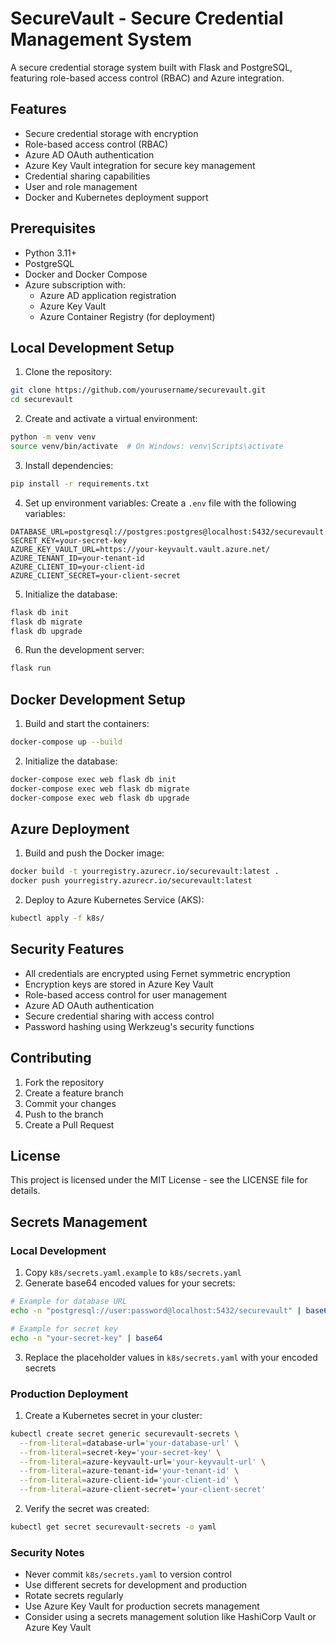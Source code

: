 # SecureVault - Secure Credential Management System

A secure credential storage system built with Flask and PostgreSQL, featuring role-based access control (RBAC) and Azure integration.

## Features

- Secure credential storage with encryption
- Role-based access control (RBAC)
- Azure AD OAuth authentication
- Azure Key Vault integration for secure key management
- Credential sharing capabilities
- User and role management
- Docker and Kubernetes deployment support

## Prerequisites

- Python 3.11+
- PostgreSQL
- Docker and Docker Compose
- Azure subscription with:
  - Azure AD application registration
  - Azure Key Vault
  - Azure Container Registry (for deployment)

## Local Development Setup

1. Clone the repository:
```bash
git clone https://github.com/yourusername/securevault.git
cd securevault
```

2. Create and activate a virtual environment:
```bash
python -m venv venv
source venv/bin/activate  # On Windows: venv\Scripts\activate
```

3. Install dependencies:
```bash
pip install -r requirements.txt
```

4. Set up environment variables:
Create a `.env` file with the following variables:
```
DATABASE_URL=postgresql://postgres:postgres@localhost:5432/securevault
SECRET_KEY=your-secret-key
AZURE_KEY_VAULT_URL=https://your-keyvault.vault.azure.net/
AZURE_TENANT_ID=your-tenant-id
AZURE_CLIENT_ID=your-client-id
AZURE_CLIENT_SECRET=your-client-secret
```

5. Initialize the database:
```bash
flask db init
flask db migrate
flask db upgrade
```

6. Run the development server:
```bash
flask run
```

## Docker Development Setup

1. Build and start the containers:
```bash
docker-compose up --build
```

2. Initialize the database:
```bash
docker-compose exec web flask db init
docker-compose exec web flask db migrate
docker-compose exec web flask db upgrade
```

## Azure Deployment

1. Build and push the Docker image:
```bash
docker build -t yourregistry.azurecr.io/securevault:latest .
docker push yourregistry.azurecr.io/securevault:latest
```

2. Deploy to Azure Kubernetes Service (AKS):
```bash
kubectl apply -f k8s/
```

## Security Features

- All credentials are encrypted using Fernet symmetric encryption
- Encryption keys are stored in Azure Key Vault
- Role-based access control for user management
- Azure AD OAuth authentication
- Secure credential sharing with access control
- Password hashing using Werkzeug's security functions

## Contributing

1. Fork the repository
2. Create a feature branch
3. Commit your changes
4. Push to the branch
5. Create a Pull Request

## License

This project is licensed under the MIT License - see the LICENSE file for details.

## Secrets Management

### Local Development
1. Copy `k8s/secrets.yaml.example` to `k8s/secrets.yaml`
2. Generate base64 encoded values for your secrets:
```bash
# Example for database URL
echo -n "postgresql://user:password@localhost:5432/securevault" | base64

# Example for secret key
echo -n "your-secret-key" | base64
```
3. Replace the placeholder values in `k8s/secrets.yaml` with your encoded secrets

### Production Deployment
1. Create a Kubernetes secret in your cluster:
```bash
kubectl create secret generic securevault-secrets \
  --from-literal=database-url='your-database-url' \
  --from-literal=secret-key='your-secret-key' \
  --from-literal=azure-keyvault-url='your-keyvault-url' \
  --from-literal=azure-tenant-id='your-tenant-id' \
  --from-literal=azure-client-id='your-client-id' \
  --from-literal=azure-client-secret='your-client-secret'
```

2. Verify the secret was created:
```bash
kubectl get secret securevault-secrets -o yaml
```

### Security Notes
- Never commit `k8s/secrets.yaml` to version control
- Use different secrets for development and production
- Rotate secrets regularly
- Use Azure Key Vault for production secrets management
- Consider using a secrets management solution like HashiCorp Vault or Azure Key Vault 